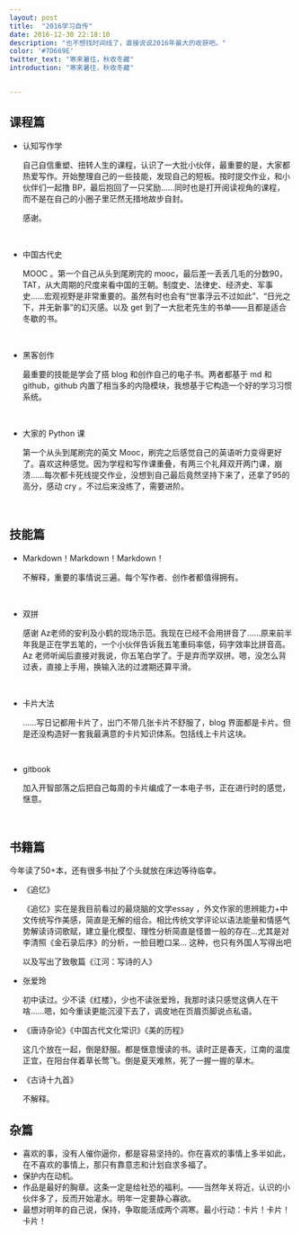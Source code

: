 ```yaml
---
layout: post
title:  "2016学习自传"
date: 2016-12-30 22:18:10
description: "也不想找时间线了，直接说说2016年最大的收获吧。"
color: '#7D669E'
twitter_text: "寒来暑往，秋收冬藏"
introduction: "寒来暑往，秋收冬藏"


---
```






## 课程篇

- 认知写作学

  自己自信重塑、扭转人生的课程，认识了一大批小伙伴，最重要的是，大家都热爱写作。开始整理自己的一些技能，发现自己的短板。按时提交作业，和小伙伴们一起撸 BP，最后抱回了一只奖励……同时也是打开阅读视角的课程，而不是在自己的小圈子里茫然无措地故步自封。

  感谢。

  ​

- 中国古代史

  MOOC 。第一个自己从头到尾刷完的 mooc，最后差一丢丢几毛的分数90，TAT，从大周期的尺度来看中国的王朝。制度史、法律史、经济史、军事史……宏观视野是非常重要的。虽然有时也会有“世事浮云不过如此”、“日光之下，并无新事”的幻灭感。以及 get 到了一大批老先生的书单——且都是适合冬歇的书。

  ​

- 黑客创作

  最重要的技能是学会了搭 blog 和创作自己的电子书。两者都基于 md 和 github，github 内置了相当多的内隐模块，我想基于它构造一个好的学习习惯系统。

  ​

- 大家的 Python 课 

  第一个从头到尾刷完的英文 Mooc，刷完之后感觉自己的英语听力变得更好了。喜欢这种感觉。因为学程和写作课重叠，有两三个礼拜双开两门课，崩溃……每次都卡死线提交作业，没想到自己最后竟然坚持下来了，还拿了95的高分，感动 cry 。不过后来没练了，需要进阶。

  ​



## 技能篇

- Markdown！Markdown！Markdown！

  不解释，重要的事情说三遍。每个写作者、创作者都值得拥有。

  ​

- 双拼

  感谢 Az老师的安利及小鹤的现场示范。我现在已经不会用拼音了……原来前半年我是正在学五笔的，一个小伙伴告诉我五笔重码率低，码字效率比拼音高。Az 老师听闻后直接对我说，你五笔白学了。于是弃而学双拼。嗯，没怎么背过表，直接上手用，换输入法的过渡期还算平滑。

  ​

- 卡片大法

  ……写日记都用卡片了，出门不带几张卡片不舒服了，blog 界面都是卡片。但是还没构造好一套我最满意的卡片知识体系。包括线上卡片这块。

  ​

- gitbook 

  加入开智部落之后把自己每周的卡片编成了一本电子书，正在进行时的感觉，惬意。

  ​

## 书籍篇

今年读了50+本，还有很多书扯了个头就放在床边等待临幸。

- 《追忆》  

  《追忆》实在是我目前看过的最烧脑的文学essay ，外文作家的思辨能力+中文传统写作美感，简直是无解的组合。相比传统文学评论以语法能量和情感气势解读诗词歌赋，建立量化模型、理性分析简直是怪兽一般的存在…尤其是对李清照《金石录后序》的分析，一脸目瞪口呆… 这种，也只有外国人写得出吧

  以及写出了致敬篇《江河：写诗的人》

- 张爱玲  

  初中读过。少不读《红楼》，少也不读张爱玲，我那时读只感觉这俩人在干啥……嗯，如今重读更能沉浸下去了，调皮地在页眉页脚说点私语。

- 《唐诗杂论》《中国古代文化常识》《美的历程》  

  这几个放在一起，倒是舒服。都是惬意慢读的书。读时正是春天，江南的温度正宜，在阳台伴着草长莺飞。倒是夏天难熬，死了一握一握的草木。

- 《古诗十九首》  

  不解释。



## 杂篇

- 喜欢的事，没有人催你逼你，都是容易坚持的。你在喜欢的事情上多半如此，在不喜欢的事情上，那只有靠意志和计划自求多福了。
- 保护内在动机。
- 作品是最好的胸章。这条一定是给社恐的福利。——当然年关将近，认识的小伙伴多了，反而开始灌水。明年一定要静心寡欲。
- 最想对明年的自己说，保持，争取能活成两个凋寒。最小行动：卡片！卡片！卡片！